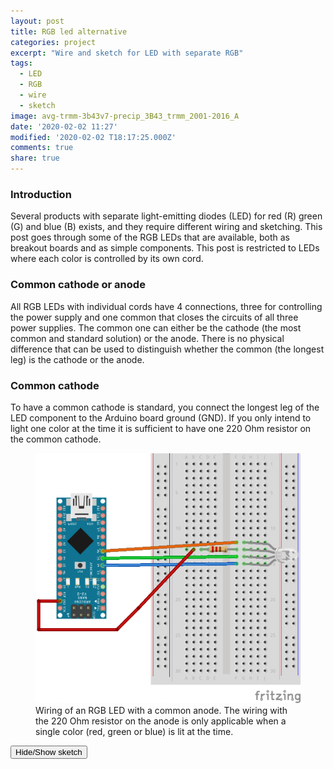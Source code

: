 ```yaml
---
layout: post
title: RGB led alternative
categories: project
excerpt: "Wire and sketch for LED with separate RGB"
tags:
  - LED
  - RGB
  - wire
  - sketch
image: avg-trmm-3b43v7-precip_3B43_trmm_2001-2016_A
date: '2020-02-02 11:27'
modified: '2020-02-02 T18:17:25.000Z'
comments: true
share: true
---
```

<script src="https://karttur.github.io/common/assets/js/karttur/togglediv.js"></script>
### Introduction

Several products with separate light-emitting diodes (LED) for red (R) green (G) and blue (B) exists, and they require different wiring and sketching. This post goes through some of the RGB LEDs that are available, both as breakout boards and as simple components. This post is restricted to LEDs where each color is controlled by its own cord.

### Common cathode or anode

All RGB LEDs with individual cords have 4 connections, three for controlling the power supply and one common that closes the circuits of all three power supplies. The common one can either be the cathode (the most common and standard solution) or the anode. There is no physical difference that can be used to distinguish whether the common (the longest leg) is the cathode or the anode.

### Common cathode

To have a common cathode is standard, you connect the longest leg of the LED component to the Arduino board ground (GND). If you only intend to light one color at the time it is sufficient to have one 220 Ohm resistor on the common cathode.

<figure>
<img src="../../images/nano-led-RGB-cathode-rgb-only_bb.png">
<figcaption> Wiring of an RGB LED with a common anode. The wiring with the 220 Ohm resistor on the anode is only applicable when a single color (red, green or blue) is lit at the time. </figcaption>
</figure>

<button id= "toggleRGBcathodeOnly" onclick="hiddencode('RGBcathodeOnly')">Hide/Show sketch</button>

<div id="RGBcathodeOnly" style="display:none">
{% capture text-capture %}
{% raw %}
```
int red_light_pin= 4;
int green_light_pin = 5;
int blue_light_pin = 6;
void setup() {
  pinMode(red_light_pin, OUTPUT);
  pinMode(green_light_pin, OUTPUT);
  pinMode(blue_light_pin, OUTPUT);
}
void loop() {

  RGB_color(0, 255, 255); // Green
  delay(1000);
  RGB_color(255, 0, 255); // Red
  delay(1000);
  RGB_color(255, 255, 0); // Blue
  delay(1000);
}
void RGB_color(int red_light_value, int green_light_value, int blue_light_value)
 {
  analogWrite(red_light_pin, red_light_value);
  analogWrite(green_light_pin, green_light_value);
  analogWrite(blue_light_pin, blue_light_value);
}
```
{% endraw %}
{% endcapture %}
{% include widgets/toggle-code.html  toggle-text=text-capture  %}
</div>

#### All color combinations

If you want to mix two, or all, colors you need to put a 220 Ohm resistor on each.

<figure>
<img src="../../images/nano-led-RGB-cathode-rgb-combo_bb.png">
<figcaption> Wiring of an RGB LED with a common cathode. The wiring with a 220 Ohm resistor on each power supply allows any combination of lit LEDs. </figcaption>
</figure>

<button id= "toggleRGBcathodeCombo" onclick="hiddencode('RGBcathodeCombo')">Hide/Show sketch</button>

<div id="RGBcathodeCombo" style="display:none">
{% capture text-capture %}
{% raw %}
```
int red_light_pin= 4;
int green_light_pin = 5;
int blue_light_pin = 6;
void setup() {
  pinMode(red_light_pin, OUTPUT);
  pinMode(green_light_pin, OUTPUT);
  pinMode(blue_light_pin, OUTPUT);
}
void loop() {

  RGB_color(0, 255, 255); // Green
  delay(1000);
  RGB_color(255, 0, 255); // Red
  delay(1000);
  RGB_color(255, 255, 0); // Blue
  delay(1000);
}
void RGB_color(int red_light_value, int green_light_value, int blue_light_value)
 {
  analogWrite(red_light_pin, red_light_value);
  analogWrite(green_light_pin, green_light_value);
  analogWrite(blue_light_pin, blue_light_value);
}
```
{% endraw %}
{% endcapture %}
{% include widgets/toggle-code.html  toggle-text=text-capture  %}
</div>

### Common anode

As noted above, also the anode can be the common connection point, in which case the longest (anode) leg is connected to power (5v).

#### Only red, green and blue

If you only intend to light one color at the time it is sufficient to have one 220 Ohm resistor on the common andode.

<figure>
<img src="../../images/nano-led-RGB-anode-rgb-only_bb.png">
<figcaption> Wiring of an RGB LED with a common anode. The wiring with the 220 Ohm resistor on the anode is only applicable when a single color (red, green or blue) is lit at the time. </figcaption>
</figure>

<button id= "toggleRGBanodeOnly" onclick="hiddencode('RGBanodeOnly')">Hide/Show sketch</button>

<div id="RGBanodeOnly" style="display:none">
{% capture text-capture %}
{% raw %}
```
int red_light_pin= 4;
int green_light_pin = 5;
int blue_light_pin = 6;
void setup() {
  pinMode(red_light_pin, OUTPUT);
  pinMode(green_light_pin, OUTPUT);
  pinMode(blue_light_pin, OUTPUT);
}
void loop() {

  RGB_color(0, 255, 255); // Green
  delay(1000);
  RGB_color(255, 0, 255); // Red
  delay(1000);
  RGB_color(255, 255, 0); // Blue
  delay(1000);
}
void RGB_color(int red_light_value, int green_light_value, int blue_light_value)
 {
  analogWrite(red_light_pin, red_light_value);
  analogWrite(green_light_pin, green_light_value);
  analogWrite(blue_light_pin, blue_light_value);
}
```
{% endraw %}
{% endcapture %}
{% include widgets/toggle-code.html  toggle-text=text-capture  %}
</div>

#### All color combinations

If you want to mix two, or all, colors you need to put a 220 Ohm resistor on each.

<figure>
<img src="../../images/nano-led-RGB-anode-rgb-combo_bb.png">
<figcaption> Wiring of an RGB LED with a common anode. The wiring with a 220 Ohm resistor on each power supply allows any combination of lit LEDs. </figcaption>
</figure>

<button id= "toggleRGBanodeCombo" onclick="hiddencode('RGBanodeCombo')">Hide/Show sketch</button>

<div id="RGBanodeCombo" style="display:none">
{% capture text-capture %}
{% raw %}
```
int red_light_pin= 4;
int green_light_pin = 5;
int blue_light_pin = 6;
void setup() {
  pinMode(red_light_pin, OUTPUT);
  pinMode(green_light_pin, OUTPUT);
  pinMode(blue_light_pin, OUTPUT);
}
void loop() {

  RGB_color(0, 255, 255); // Green
  delay(1000);
  RGB_color(255, 0, 255); // Red
  delay(1000);
  RGB_color(255, 255, 0); // Blue
  delay(1000);
}
void RGB_color(int red_light_value, int green_light_value, int blue_light_value)
 {
  analogWrite(red_light_pin, red_light_value);
  analogWrite(green_light_pin, green_light_value);
  analogWrite(blue_light_pin, blue_light_value);
}
```
{% endraw %}
{% endcapture %}
{% include widgets/toggle-code.html  toggle-text=text-capture  %}
</div>

### KY-009 Breakout board

The KY-009, built on the [SMD 5050 RGB component](../../components/component-SMD-5050-RGB) gives a more homogenous beam compared to the above LEDs and is probably the better choice for use with a spectrometer.

The KY-009 breakout board comes in two versions: with and without integrated resistors. You just have to inspect the breakout board to see if there are resistors built in. Below are two different sketches and two different wirings. The first sketch is more basic and applies different resistors for each power source (R=180 Ohn, B = G = 100 Ohm). The second wiring assembles all resistors (to 390 Ohm). The function does not seem to change dependent on the wiring.

Note that the fading is achieved using Pulse Width Modulation (PWM) and I am uncertain if this is really useful when it comes to using the LED as a light source for spectrometers. I will have to look into that and write a separate post. Later.

#### Basic

Sketch and wiring for the [KY-009 3-color full-color LED SMD modules](../../modules/module-KY-009-RGB-LED/). As the red (R) diode requires a lower voltage compared to green (G) and blue (B) you need to use 100 Ohm resistors for G and B and a 180 Ohm resistor for R.

<figure>
<img src="../../images/nano-led-ky-009_bb.png">
<figcaption> Wiring of th KY-009 breakout board with individual resistors for R (180 Ohm) G (100 Ohm) and B (100 Ohm). </figcaption>
</figure>

Basic sketch for looping over red, green, blue, cyan, magenta, yellow and white.

<button id= "toggleRGBanodeCombo" onclick="hiddencode('RGBanodeCombo')">Hide/Show sketch</button>

<div id="RGBanodeCombo" style="display:none">
{% capture text-capture %}
{% raw %}
```
int red_light_pin= 4;
int green_light_pin = 5;
int blue_light_pin = 6;
void setup() {
  pinMode(red_light_pin, OUTPUT);
  pinMode(green_light_pin, OUTPUT);
  pinMode(blue_light_pin, OUTPUT);
}
void loop() {
  RGB_color(255, 0, 0); // Red
  delay(1000);
  RGB_color(0, 0, 0); // none
  delay(100);
  RGB_color(0, 255, 0); // Green
  delay(1000);
  RGB_color(0, 0, 0); // none
  delay(100);
  RGB_color(0, 0, 255); // Blue
  delay(1000);
  RGB_color(0, 0, 0); // none
  delay(100);
  RGB_color(0, 255, 255); // Cyan
  delay(1000);
  RGB_color(0, 0, 0); // none
  delay(100);
  RGB_color(255, 0, 255); // Magenta
  delay(1000);
  RGB_color(0, 0, 0); // none
  delay(100);
  RGB_color(255, 255, 0); // Yellow
  delay(1000);
  RGB_color(0, 0, 0); // none
  delay(100);
  RGB_color(255, 255, 255); // White
  delay(3000);
  RGB_color(0, 0, 0); // none
  delay(5000);
}
void RGB_color(int red_light_value, int green_light_value, int blue_light_value)
 {
  analogWrite(red_light_pin, red_light_value);
  analogWrite(green_light_pin, green_light_value);
  analogWrite(blue_light_pin, blue_light_value);
}
```
{% endraw %}
{% endcapture %}
{% include widgets/toggle-code.html  toggle-text=text-capture  %}
</div>

Sketch for testing the fading of all three colors uisng PWM. It works for G and B, but not for R.

<button id= "toggleRGBfading" onclick="hiddencode('RGBfading')">Hide/Show sketch</button>

<div id="RGBfading" style="display:none">
{% capture text-capture %}
{% raw %}
```
int red_light_pin= 4;
int green_light_pin = 5;
int blue_light_pin = 6;
void setup() {
  pinMode(red_light_pin, OUTPUT);
  pinMode(green_light_pin, OUTPUT);
  pinMode(blue_light_pin, OUTPUT);
}
void loop() {

  RGB_color(255, 255, 255); // White
  delay(1000);
  RGB_color(200, 200, 200); // White
  delay(1000);
  RGB_color(100, 100, 100); // White
  delay(1000);
  RGB_color(50, 50, 50); // White
  delay(1000);
  RGB_color(0, 0, 0); // none
  delay(50);
}
void RGB_color(int red_light_value, int green_light_value, int blue_light_value)
 {
  analogWrite(red_light_pin, red_light_value);
  analogWrite(green_light_pin, green_light_value);
  analogWrite(blue_light_pin, blue_light_value);
}
```
{% endraw %}
{% endcapture %}
{% include widgets/toggle-code.html  toggle-text=text-capture  %}
</div>

#### Comprehensive

Here is a more advanced [Testing RGB LEDs and the KY009 Three Colour LED](https://rydepier.wordpress.com/2015/07/02/ky009-three-colour-led/). According to that test the function of the KY-009 breakout board is not great, which is also my experience. First the wiring and then the sketch as described on that page.

<figure>
<img src="../../images/nano-led-ky-009-390ohm_bb.png">
<figcaption> Wiring of an RGB LED with a common anode and a common 390 Ohm resistor.</figcaption>
</figure>

<button id= "toggleKY009advanced" onclick="hiddencode('KY009advanced')">Hide/Show sketch</button>

<div id="KY009advanced" style="display:none">
{% capture text-capture %}
{% raw %}

```
*
RGB LED Test
This sketch checks a RGB LED to ensure that PWM can be used
to produce a complete range of colours
For best colour mixing results use a diffuser
*/
int gndPin = 2; // the RGB LED common connection
int redLed = 3; // the Red LED
int greenLed = 4; // the green LED
int blueLed = 5; // the blue LED
int brightness = 0; // how bright the LED is
int fadeAmount = 5; // how many points to fade the LED by
//
// set either of these to false to disable the effect
boolean rainbow = true; // enable the rainbow display
boolean fader = true; // enable the fade display
//
void setup() {
// declare pin 2 and 3 to be an output:
pinMode(gndPin, OUTPUT);
digitalWrite(gndPin, LOW);
pinMode(redLed, OUTPUT);
pinMode(greenLed, OUTPUT);
pinMode(blueLed, OUTPUT);
}
void loop(){
if (rainbow){
// Rainbow
for(int r=0; r<3; r++){
analogWrite(redLed, 255); // Red
delay(2000);
analogWrite(greenLed, 255); // Yellow
delay(2000);
analogWrite(redLed, 0); // Green
delay(2000);
analogWrite(blueLed, 128); //Blue/Green
delay(2000);
analogWrite(blueLed, 255); //Blue/Green
analogWrite(greenLed, 0); //Blue
delay(2000);
analogWrite(redLed, 255); // Violet
delay(2000);
analogWrite(redLed, 0); // LEDs all OFF
analogWrite(blueLed, 0);
}
}
// the fader effect
if(fader){
brightness = 0;
fadeAmount = 5;
redLedLoop();
analogWrite(redLed, 0);
//
brightness = 0;
fadeAmount = 5;
greenLedLoop();
//
analogWrite(greenLed, 0);
//
brightness = 0;
fadeAmount = 5;
blueLedLoop();
analogWrite(blueLed, 0);
}
}
// the fade routines
//
void redLedLoop() {
for(int i=0; i<255; i++){
analogWrite(redLed, brightness);
// change the brightness for next time through the loop:
brightness = brightness + fadeAmount;
// reverse the direction of the fading at the ends of the fade:
if (brightness == 0 || brightness == 255) {
fadeAmount = -fadeAmount ;
}
// wait for 30 milliseconds to see the dimming effect
delay(30);
}
}
void greenLedLoop(){
//
for(int i=0; i<255; i++){
analogWrite(greenLed, brightness);
// change the brightness for next time through the loop:
brightness = brightness + fadeAmount;
// reverse the direction of the fading at the ends of the fade:
if (brightness == 0 || brightness == 255) {
fadeAmount = -fadeAmount ;
}
// wait for 30 milliseconds to see the dimming effect
delay(30);
}
}
void blueLedLoop(){
for(int i=0; i<255; i++){
analogWrite(blueLed, brightness);
// change the brightness for next time through the loop:
brightness = brightness + fadeAmount;
// reverse the direction of the fading at the ends of the fade:
if (brightness == 0 || brightness == 255) {
fadeAmount = -fadeAmount ;
}
// wait for 30 milliseconds to see the dimming effect
delay(30);
}
}
```
{% endraw %}
{% endcapture %}
{% include widgets/toggle-code.html  toggle-text=text-capture  %}
</div>
